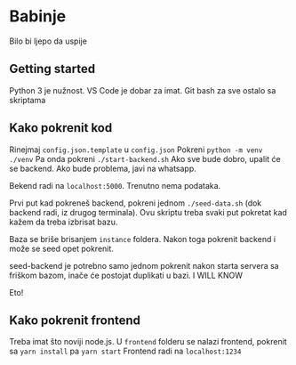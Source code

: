 # Babinje

Bilo bi ljepo da uspije

## Getting started

Python 3 je nužnost. VS Code je dobar za imat. Git bash za sve ostalo sa skriptama

## Kako pokrenit kod

Rinejmaj `config.json.template` u `config.json`
Pokreni `python -m venv ./venv`
Pa onda pokreni `./start-backend.sh`
Ako sve bude dobro, upalit će se backend. Ako bude problema, javi na whatsapp.

Bekend radi na `localhost:5000`. Trenutno nema podataka.

Prvi put kad pokreneš backend, pokreni jednom `./seed-data.sh` (dok backend radi, iz drugog terminala). Ovu skriptu treba svaki put pokretat kad kažem da treba izbrisat bazu.

Baza se briše brisanjem `instance` foldera. Nakon toga pokrenit backend i može se seed opet pokrenit.

seed-backend je potrebno samo jednom pokrenit nakon starta servera sa friškom bazom, inače će postojat duplikati u bazi. I WILL KNOW

Eto!

## Kako pokrenit frontend

Treba imat što noviji node.js. U `frontend` folderu se nalazi frontend, pokrenit sa `yarn install` pa `yarn start`
Frontend radi na `localhost:1234`
